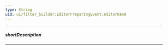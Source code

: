 ```yaml
---
type: String
uid: ui/filter_builder:EditorPreparingEvent.editorName
---
```

---
##### shortDescription
<!-- Description goes here -->

---
<!-- Description goes here -->